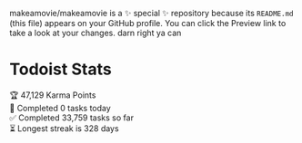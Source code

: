 makeamovie/makeamovie is a ✨ special ✨ repository because its `README.md` (this file) appears on your GitHub profile.
You can click the Preview link to take a look at your changes. darn right ya can

# Todoist Stats

<!-- TODO-IST:START -->
🏆  47,129 Karma Points           
🌸  Completed 0 tasks today           
✅  Completed 33,759 tasks so far           
⏳  Longest streak is 328 days
<!-- TODO-IST:END -->